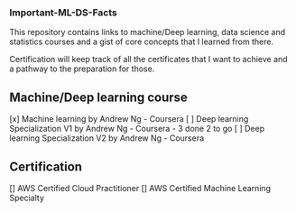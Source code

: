 ### Important-ML-DS-Facts

This repository contains links to machine/Deep learning, data science and statistics courses and a gist of core concepts that I learned from there. 

Certification will keep track of all the certificates that I want to achieve and a pathway to the preparation for those.

## Machine/Deep learning course
[x] Machine learning by Andrew Ng - Coursera
[ ] Deep learning Specialization V1 by Andrew Ng - Coursera - 3 done 2 to go
[ ] Deep learning Specialization V2 by Andrew Ng - Coursera

## Certification 
[] AWS Certified Cloud Practitioner
[] AWS Certified Machine Learning Specialty

